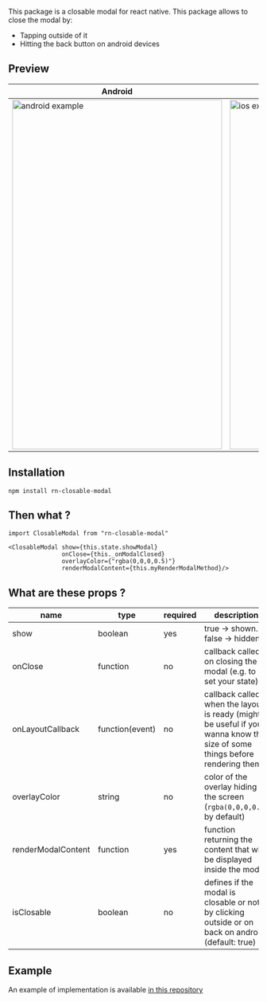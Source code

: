 This package is a closable modal for react native. This package allows to close the modal by:
* Tapping outside of it
* Hitting the back button on android devices

## Preview ##

| Android | iOS |
|---|---|
|  <img src="https://i.imgur.com/ugkFJnr.gif" alt="android example" width="422" height="702"> | <img src="https://i.imgur.com/TEwySkz.gif" alt="ios example" width="362" height="702"> |


## Installation ##

`npm install rn-closable-modal`

## Then what ? ##

```
import ClosableModal from "rn-closable-modal"

<ClosableModal show={this.state.showModal}
               onClose={this._onModalClosed}
               overlayColor={"rgba(0,0,0,0.5)"}
               renderModalContent={this.myRenderModalMethod}/>
```

## What are these props ? ##

| name | type  | required  | description  |
|---|---|---|---|
| show   | boolean  | yes  | true -> shown. false -> hidden. |
| onClose  | function  | no  | callback called on closing the modal (e.g. to set your state) |
| onLayoutCallback | function(event)  | no  | callback called when the layout is ready (might be useful if you wanna know the size of some things before rendering them) |
| overlayColor | string | no | color of the overlay hiding the screen (`rgba(0,0,0,0.5)` by default) |
| renderModalContent  | function  | yes  | function returning the content that will be displayed inside the modal  |
| isClosable | boolean | no | defines if the modal is closable or not by clicking outside or on back on android (default: true) |
## Example ##

An example of implementation is available [in this repository](https://github.com/Kouznetsov/rn-closable-modal-example/tree/master)
